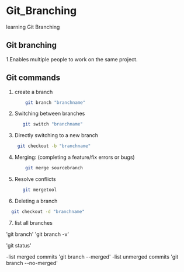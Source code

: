# Git_Branching
learning Git Branching
## Git branching
1.Enables multiple people to work on the same project.

## Git commands

1. create a branch
   ```bash
       git branch "branchname" 
   ```
2. Switching between branches
    ```bash
       git switch "branchname"
    ```
3. Directly switching to a new branch
   ```bash
	git checkout -b "branchname"
   ```	

4. Merging: (completing a feature/fix errors or bugs)
   ```bash
       git merge sourcebranch
   ``` 

5. Resolve conflicts
    ```bash
       git mergetool
    ``` 
6. Deleting a branch
  ```bash
    git checkout -d "branchname"
  ```

7. list all branches

 'git branch'
 'git branch -v'
 
 'git status'

 -list merged commits
 'git branch --merged'
 -list unmerged commits
 'git branch --no-merged' 